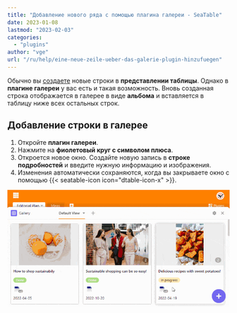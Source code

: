 ```yaml
---
title: "Добавление нового ряда с помощью плагина галереи - SeaTable"
date: 2023-01-08
lastmod: "2023-02-03"
categories: 
  - "plugins"
author: "vge"
url: "/ru/help/eine-neue-zeile-ueber-das-galerie-plugin-hinzufuegen"
---
```


Обычно вы [создаете](https://seatable.io/ru/docs/arbeiten-mit-zeilen/hinzufuegen-einer-zeile/) новые строки в **представлении таблицы**. Однако в **плагине галереи** у вас есть и такая возможность. Вновь созданная строка отображается в галерее в виде **альбома** и вставляется в таблицу ниже всех остальных строк.

## Добавление строки в галерее

1. Откройте **плагин галереи**.
2. Нажмите на **фиолетовый круг с символом плюса**.
3. Откроется новое окно. Создайте новую запись в **строке подробностей** и введите нужную информацию и изображения.
4. Изменения автоматически сохраняются, когда вы закрываете окно с помощью {{< seatable-icon icon="dtable-icon-x" >}}.

![Добавьте новый ряд с помощью плагина галереи](images/Eine-neue-Zeile-ueber-das-Galerie-Plugin-hinzufuegen.gif)

